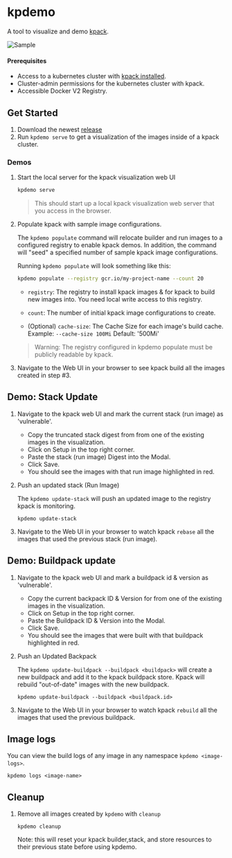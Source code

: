 # kpdemo

A tool to visualize and demo [kpack](https://github.com/pivotal/kpack). 

![Sample](docs/assets/sample.png)

#### Prerequisites

- Access to a kubernetes cluster with [kpack installed](https://github.com/pivotal/kpack/releases).
- Cluster-admin permissions for the kubernetes cluster with kpack.
- Accessible Docker V2 Registry.

## Get Started

1. Download the newest [release](https://github.com/matthewmcnew/kpdemo/releases)
2. Run `kpdemo serve` to get a visualization of the images inside of a kpack cluster.   

### Demos

1. Start the local server for the kpack visualization web UI

    ```bash
    kpdemo serve
    ```
    
    >  This should start up a local kpack visualization web server that you access in the browser. 

1. Populate kpack with sample image configurations.

    The `kpdemo populate` command will relocate builder and run images to a configured registry to enable kpack demos.
    In addition, the command will "seed" a specified number of sample kpack image configurations. 
    
    Running `kpdemo populate` will look something like this:
    ```bash
    kpdemo populate --registry gcr.io/my-project-name --count 20
    ```
   
    - `registry`: The registry to install kpack images & for kpack to build new images into. You need local write access to this registry.
    
    - `count`: The number of initial kpack image configurations to create.
    
    - (Optional) `cache-size`: The Cache Size for each image's build cache. Example: `--cache-size 100Mi` Default: '500Mi'
    
    >  Warning: The registry configured in kpdemo populate must be publicly readable by kpack. 
    
1. Navigate to the Web UI in your browser to see kpack build all the images created in step #3. 

## Demo: Stack Update

1. Navigate to the kpack web UI and mark the current stack (run image) as 'vulnerable'.   

    - Copy the truncated stack digest from from one of the existing images in the visualization.
    - Click on Setup in the top right corner.
    - Paste the stack (run image) Digest into the Modal.
    - Click Save. 
    - You should see the images with that run image highlighted in red.  
     
1. Push an updated stack (Run Image)
    
    The `kpdemo update-stack` will push an updated image to the registry kpack is monitoring. 
    
    ```
    kpdemo update-stack
    ```   

1. Navigate to the Web UI in your browser to watch kpack `rebase` all the images that used the previous stack (run image).

## Demo: Buildpack update

1. Navigate to the kpack web UI and mark a buildpack id & version as 'vulnerable'.   

    - Copy the current backpack ID & Version for from one of the existing images in the visualization.
    - Click on Setup in the top right corner.
    - Paste the Buildpack ID & Version into the Modal.
    - Click Save. 
    - You should see the images that were built with that buildpack highlighted in red.  
     
1. Push an Updated Backpack 
    
    The `kpdemo update-buildpack --buildpack <buildpack>` will create a new buildpack and add it to the kpack buildpack store. Kpack will rebuild "out-of-date" images with the new buildpack.
    
    ```
    kpdemo update-buildpack --buildpack <buildpack.id>
    ```
   

1. Navigate to the Web UI in your browser to watch kpack `rebuild` all the images that used the previous buildpack.


## Image logs

You can view the build logs of any image in any namespace `kpdemo <image-logs>`.  

```
kpdemo logs <image-name>
```

## Cleanup
   
1. Remove all images created by `kpdemo` with `cleanup`

    ```
    kpdemo cleanup
    ```  
   
   Note: this will reset your kpack builder,stack, and store resources to their previous state before using kpdemo. 
